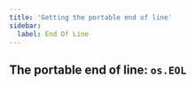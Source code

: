 ```yaml
---
title: 'Getting the portable end of line'
sidebar:
  label: End Of Line
---
```


## The portable end of line: `os.EOL`
